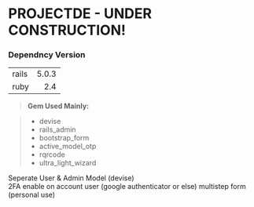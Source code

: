 PROJECTDE - UNDER CONSTRUCTION!
===============================
### Dependncy Version

|          |       |
| :------ | ------: |
| rails   | 5.0.3 |
| ruby    | 2.4   |

> **Gem Used Mainly:**

> - devise
> - rails_admin
> - bootstrap_form
> - active_model_otp
> - rqrcode
> - ultra_light_wizard
	
Seperate User & Admin Model (devise)  
2FA enable on account user (google authenticator or else)
multistep form (personal use)
